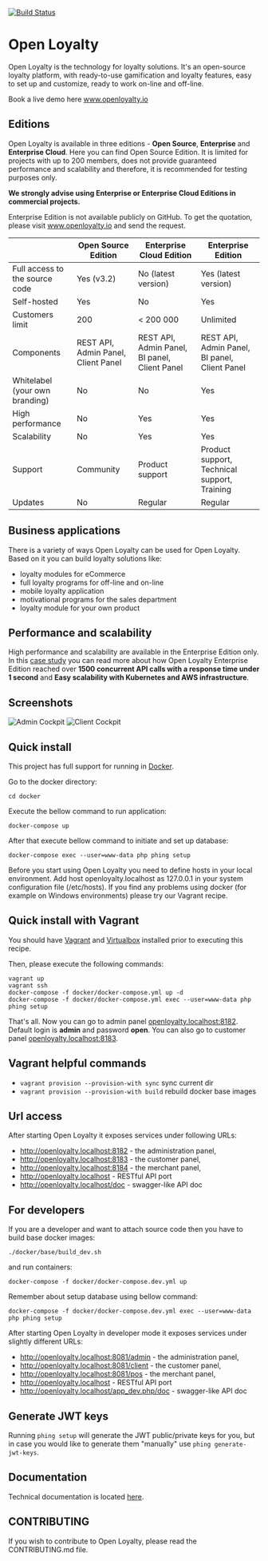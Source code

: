 [![Build Status](https://travis-ci.org/DivanteLtd/open-loyalty.svg?branch=master)](https://travis-ci.org/DivanteLtd/open-loyalty)

# Open Loyalty

Open Loyalty is the technology for loyalty solutions.
It's an open-source loyalty platform, with ready-to-use gamification and loyalty features, easy to set up and customize, ready to work on-line and off-line.

Book a live demo here www.openloyalty.io

## Editions

Open Loyalty is available in three editions - **Open Source**, **Enterprise** and **Enterprise Cloud**.
Here you can find Open Source Edition. It is limited for projects with up to 200 members, does not provide guaranteed performance and scalability and therefore, it is recommended for testing purposes only. 

**We strongly advise using Enterprise or Enterprise Cloud Editions in commercial projects.**

Enterprise Edition is not available publicly on GitHub.
To get the quotation, please visit www.openloyalty.io and send the request.

|                                | Open Source Edition                  | Enterprise Cloud Edition                      | Enterprise Edition                            |
| ------------------------------ | ------------------------------------ | --------------------------------------------- | --------------------------------------------- |
| Full access to the source code |  Yes (v3.2)                          | No (latest version)                           | Yes (latest version)                          |
| Self-hosted                    |  Yes                                 | No                                            | Yes                                           |
| Customers limit                |  200                                 | < 200 000                                     | Unlimited                                     |
| Components                     |  REST API, Admin Panel, Client Panel | REST API, Admin Panel, BI panel, Client Panel | REST API, Admin Panel, BI panel, Client Panel |
| Whitelabel (your own branding) |  No                                  | No                                            | Yes                                           |
| High performance               |  No                                  | Yes                                           | Yes                                           |
| Scalability                    |  No                                  | Yes                                           | Yes                                           |
| Support                        |  Community                           | Product support                               | Product support, Technical support, Training  |
| Updates                        |  No                                  | Regular                                       | Regular                                       |

## Business applications

There is a variety of ways Open Loyalty can be used for Open Loyalty. 
Based on it you can build loyalty solutions like: 
* loyalty modules for eCommerce
* full loyalty programs for off-line and on-line
* mobile loyalty application
* motivational programs for the sales department
* loyalty module for your own product

## Performance and scalability
High performance and scalability are available in the Enterprise Edition only.
In this [case study](https://www.openloyalty.io/building-a-massive-scale-loyalty-program-with-aws/) you can read more about how Open Loyalty Enterprise Edition reached over **1500 concurrent API calls 
with a response time under 1 second** and **Easy scalability with Kubernetes and AWS infrastructure**.

## Screenshots

![Admin Cockpit](https://user-images.githubusercontent.com/3582562/54033263-1db79500-41b4-11e9-8f2d-9b91acce50cf.png)
![Client Cockpit](https://user-images.githubusercontent.com/3582562/54033264-1db79500-41b4-11e9-984c-a954cd136d5c.png)

## Quick install

This project has full support for running in [Docker](https://www.docker.com/>).

Go to the docker directory:

```
cd docker
```

Execute the bellow command to run application: 

```
docker-compose up
```

After that execute bellow command to initiate and set up database:
```
docker-compose exec --user=www-data php phing setup
```

Before you start using Open Loyalty you need to define hosts in your local environment. Add host openloyalty.localhost as 127.0.0.1 in your system configuration file (/etc/hosts).
If you find any problems using docker (for example on Windows environments) please try our Vagrant recipe.

## Quick install with Vagrant

You should have [Vagrant](https://www.vagrantup.com/downloads.html) and [Virtualbox](https://www.virtualbox.org/wiki/Downloads) installed prior to executing this recipe.

Then, please execute the following commands:

```
vagrant up
vagrant ssh
docker-compose -f docker/docker-compose.yml up -d
docker-compose -f docker/docker-compose.yml exec --user=www-data php phing setup
```

That's all. Now you can go to admin panel [openloyalty.localhost:8182](http://openloyalty.localhost:8182).
Default login is **admin** and password **open**. You can also go to customer panel [openloyalty.localhost:8183](http://openloyalty.localhost:8183).

## Vagrant helpful commands

- `vagrant provision --provision-with sync` sync current dir
- `vagrant provision --provision-with build` rebuild docker base images

## Url access

After starting Open Loyalty it exposes services under following URLs:

 * http://openloyalty.localhost:8182 - the administration panel,
 * http://openloyalty.localhost:8183 - the customer panel,
 * http://openloyalty.localhost:8184 - the merchant panel,
 * http://openloyalty.localhost - RESTful API port
 * http://openloyalty.localhost/doc - swagger-like API doc
 

## For developers

If you are a developer and want to attach source code then you have to build base docker images:

```
./docker/base/build_dev.sh
```

and run containers:

```
docker-compose -f docker/docker-compose.dev.yml up
```

Remember about setup database using bellow command:

```
docker-compose -f docker/docker-compose.dev.yml exec --user=www-data php phing setup
```

After starting Open Loyalty in developer mode it exposes services under slightly different URLs:

 * http://openloyalty.localhost:8081/admin - the administration panel,
 * http://openloyalty.localhost:8081/client - the customer panel,
 * http://openloyalty.localhost:8081/pos - the merchant panel,
 * http://openloyalty.localhost - RESTful API port
 * http://openloyalty.localhost/app_dev.php/doc - swagger-like API doc

## Generate JWT keys

Running `phing setup` will generate the JWT public/private keys for you, but in case you would like to generate them "manually" use `phing generate-jwt-keys`.

## Documentation

Technical documentation is located [here](backend/doc/index.rst). 

## CONTRIBUTING
If you wish to contribute to Open Loyalty, please read the CONTRIBUTING.md file.
